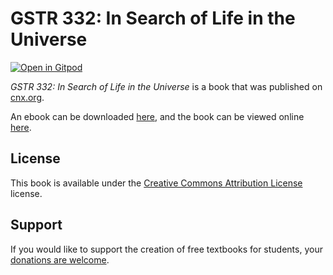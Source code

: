 # GSTR 332: In Search of Life in the Universe

[![Open in Gitpod](https://gitpod.io/button/open-in-gitpod.svg)](https://gitpod.io/from-referrer/)

_GSTR 332: In Search of Life in the Universe_ is a book that was published on [cnx.org](https://cnx.org/).

An ebook can be downloaded [here](https://github.com/cnx-user-books/cnxbook-gstr-332-in-search-of-life-in-the-universe/releases/latest), and the book can be viewed online [here](https://github.com/cnx-user-books/cnxbook-gstr-332-in-search-of-life-in-the-universe/releases/latest).

## License
This book is available under the [Creative Commons Attribution License](./LICENSE) license.

## Support
If you would like to support the creation of free textbooks for students, your [donations are welcome](https://riceconnect.rice.edu/donation/support-openstax-banner).
